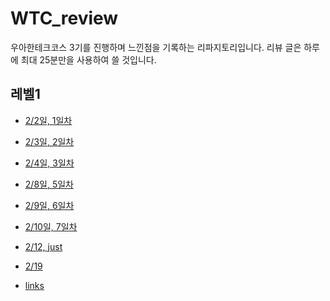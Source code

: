 # WTC_review

우아한테크코스 3기를 진행하며 느낀점을 기록하는 리파지토리입니다.
리뷰 글은 하루에 최대 25분만을 사용하여 쓸 것입니다.

## 레벨1

- [2/2일, 1일차](level1/day1.md)
- [2/3일, 2일차](level1/day2.md)
- [2/4일, 3일차](level1/day3.md)
- [2/8일, 5일차](level1/day5.md)
- [2/9일, 6일차](level1/day6.md)
- [2/10일, 7일차](level1/day7.md)
- [2/12, just](level1/day0.1.md)
- [2/19](level1/2.19.md)

- [links](level1/links.md)
